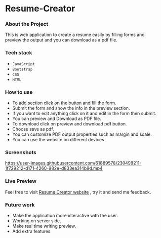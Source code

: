 # Resume-Creator
### About the Project
This is web application to create a resume easily by filling forms and preview the output and you can download as a pdf file.
### Tech stack
- `JavaScript`
- `Bootstrap`
- `CSS`
- `HTML`

### How to use
- To add section click on the button and fill the form.
- Submit the form and show the info in the preview section.
- If you want to edit anything click on it and edit in the form then submit.
- You can preview and Download as PDF file.
- To download click on preview and download pdf button.
- Choose save as pdf.
- You can customize PDF output properties such as margin and scale.
- You can use the website on different devices

### Screenshots


https://user-images.githubusercontent.com/61889578/230498211-1f729212-d171-4260-982e-d833ea314b9d.mp4


### Live Preview
Feel free to visit [Resume Creator website](https://thisismylivewebsitedemo.on.drv.tw/resume_creator/) , try it and send me feedback. 

### Future work
- Make the application more interactive with the user.
- Working on server side.
- Make real time writing preview.
- Add extra features



